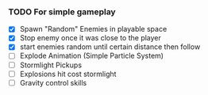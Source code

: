 ### TODO For simple gameplay

- [x] Spawn "Random" Enemies in playable space
- [X] Stop enemy once it was close to the player
- [X] start enemies random until certain distance then follow
- [ ] Explode Animation (Simple Particle System)
- [ ] Stormlight Pickups
- [ ] Explosions hit cost stormlight
- [ ] Gravity control skills